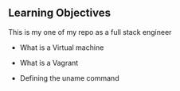 ## Learning Objectives

This is my one of my repo as a full stack engineer

* What is a Virtual machine

* What is a Vagrant

* Defining the uname command
